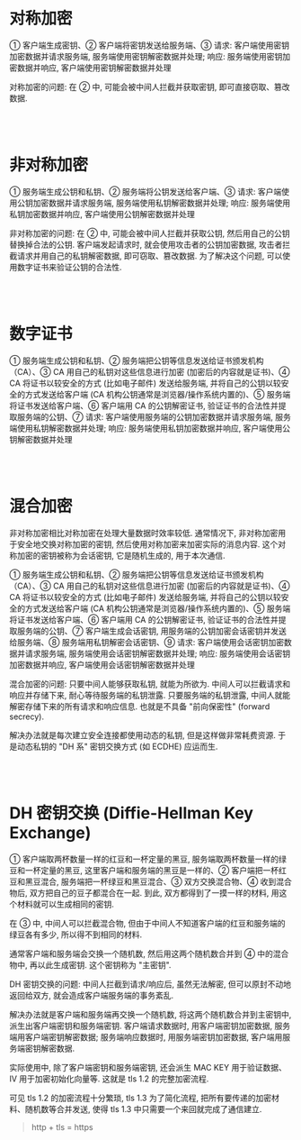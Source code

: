 # 对称加密

① 客户端生成密钥、② 客户端将密钥发送给服务端、③ 请求: 客户端使用密钥加密数据并请求服务端, 服务端使用密钥解密数据并处理; 响应: 服务端使用密钥加密数据并响应, 客户端使用密钥解密数据并处理

对称加密的问题: 在 ② 中, 可能会被中间人拦截并获取密钥, 即可直接窃取、篡改数据.

<br><br>

# 非对称加密

① 服务端生成公钥和私钥、② 服务端将公钥发送给客户端、③ 请求: 客户端使用公钥加密数据并请求服务端, 服务端使用私钥解密数据并处理; 响应: 服务端使用私钥加密数据并响应, 客户端使用公钥解密数据并处理

非对称加密的问题: 在 ② 中, 可能会被中间人拦截并获取公钥, 然后用自己的公钥替换掉合法的公钥. 客户端发起请求时, 就会使用攻击者的公钥加密数据, 攻击者拦截请求并用自己的私钥解密数据, 即可窃取、篡改数据. 为了解决这个问题, 可以使用数字证书来验证公钥的合法性.

<br><br>

# 数字证书

① 服务端生成公钥和私钥、② 服务端把公钥等信息发送给证书颁发机构（CA）、③ CA 用自己的私钥对这些信息进行加密 (加密后的内容就是证书)、④ CA 将证书以较安全的方式 (比如电子邮件) 发送给服务端, 并将自己的公钥以较安全的方式发送给客户端 (CA 机构公钥通常是浏览器/操作系统内置的)、⑤ 服务端将证书发送给客户端、⑥ 客户端用 CA 的公钥解密证书, 验证证书的合法性并提取服务端的公钥、⑦ 请求: 客户端使用服务端的公钥加密数据并请求服务端, 服务端使用私钥解密数据并处理; 响应: 服务端使用私钥加密数据并响应, 客户端使用公钥解密数据并处理

<br><br>

# 混合加密

非对称加密相比对称加密在处理大量数据时效率较低. 通常情况下, 非对称加密用于安全地交换对称加密的密钥, 然后使用对称加密来加密实际的消息内容. 这个对称加密的密钥被称为会话密钥, 它是随机生成的, 用于本次通信.

① 服务端生成公钥和私钥、② 服务端把公钥等信息发送给证书颁发机构（CA）、③ CA 用自己的私钥对这些信息进行加密 (加密后的内容就是证书)、④ CA 将证书以较安全的方式 (比如电子邮件) 发送给服务端, 并将自己的公钥以较安全的方式发送给客户端 (CA 机构公钥通常是浏览器/操作系统内置的)、⑤ 服务端将证书发送给客户端、⑥ 客户端用 CA 的公钥解密证书, 验证证书的合法性并提取服务端的公钥、⑦ 客户端生成会话密钥, 用服务端的公钥加密会话密钥并发送给服务端、⑧ 服务端用私钥解密会话密钥、⑨ 请求: 客户端使用会话密钥加密数据并请求服务端, 服务端使用会话密钥解密数据并处理; 响应: 服务端使用会话密钥加密数据并响应, 客户端使用会话密钥解密数据并处理

混合加密的问题: 只要中间人能够获取私钥, 就能为所欲为. 中间人可以拦截请求和响应并存储下来, 耐心等待服务端的私钥泄露. 只要服务端的私钥泄露, 中间人就能解密存储下来的所有请求和响应信息. 也就是不具备 "前向保密性" (forward secrecy).

解决办法就是每次建立安全连接都使用动态的私钥, 但是这样做非常耗费资源. 于是动态私钥的 "DH 系" 密钥交换方式 (如 ECDHE) 应运而生.

<br><br>

# DH 密钥交换 (Diffie-Hellman Key Exchange)

① 客户端取两杯数量一样的红豆和一杯定量的黑豆, 服务端取两杯数量一样的绿豆和一杯定量的黑豆, 这里客户端和服务端的黑豆是一样的、② 客户端把一杯红豆和黑豆混合, 服务端把一杯绿豆和黑豆混合、③ 双方交换混合物、④ 收到混合物后, 双方把自己的豆子都混合在一起. 到此, 双方都得到了一摸一样的材料, 用这个材料就可以生成相同的密钥.

在 ③ 中, 中间人可以拦截混合物, 但由于中间人不知道客户端的红豆和服务端的绿豆各有多少, 所以得不到相同的材料.

通常客户端和服务端会交换一个随机数, 然后用这两个随机数合并到 ④ 中的混合物中, 再以此生成密钥. 这个密钥称为 "主密钥".

DH 密钥交换的问题: 中间人拦截到请求/响应后, 虽然无法解密, 但可以原封不动地返回给双方, 就会造成客户端服务端的事务紊乱.

解决办法就是客户端和服务端再交换一个随机数, 将这两个随机数合并到主密钥中, 派生出客户端密钥和服务端密钥. 客户端请求数据时, 用客户端密钥加密数据, 服务端用客户端密钥解密数据; 服务端响应数据时, 用服务端密钥加密数据, 客户端用服务端密钥解密数据.

实际使用中, 除了客户端密钥和服务端密钥, 还会派生 MAC KEY 用于验证数据、IV 用于加密初始化向量等. 这就是 tls 1.2 的完整加密流程.

可见 tls 1.2 的加密流程十分繁琐, tls 1.3 为了简化流程, 把所有要传递的加密材料、随机数等合并发送, 使得 tls 1.3 中只需要一个来回就完成了通信建立.

> http + tls = https

<br>

